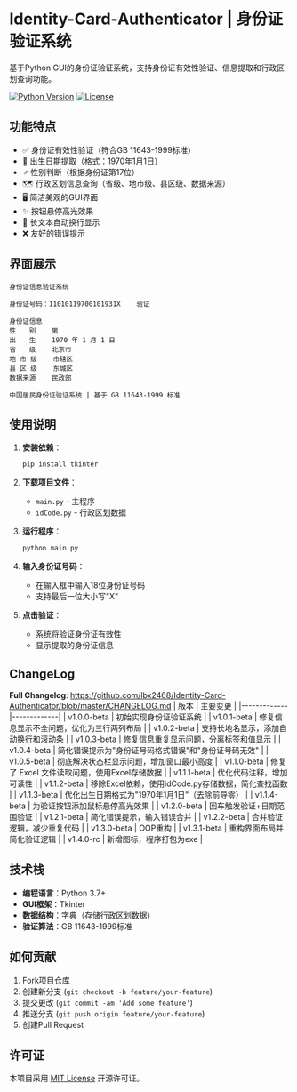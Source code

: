 # Identity-Card-Authenticator | 身份证验证系统
基于Python GUI的身份证验证系统，支持身份证有效性验证、信息提取和行政区划查询功能。

[![Python Version](https://img.shields.io/badge/python-3.7%2B-blue.svg)](https://www.python.org/downloads/)
[![License](https://img.shields.io/badge/license-MIT-green.svg)](LICENSE)

## 功能特点

- ✅ 身份证有效性验证（符合GB 11643-1999标准）
- 📅 出生日期提取（格式：1970年1月1日）
- ♂️ 性别判断（根据身份证第17位）
- 🗺️ 行政区划信息查询（省级、地市级、县区级、数据来源）
- 🖥️ 简洁美观的GUI界面
- ✨ 按钮悬停高光效果
- 📏 长文本自动换行显示
- ❌ 友好的错误提示

## 界面展示

```
身份证信息验证系统

身份证号码：11010119700101931X    验证

身份证信息
性　　别    男
出　　生    1970 年 1 月 1 日
省　　级    北京市
地 市 级    市辖区
县 区 级    东城区
数据来源    民政部

中国居民身份证验证系统 | 基于 GB 11643-1999 标准
```

## 使用说明

1. **安装依赖**：
   ```bash
   pip install tkinter
   ```

2. **下载项目文件**：
   - `main.py` - 主程序
   - `idCode.py` - 行政区划数据

3. **运行程序**：
   ```bash
   python main.py
   ```

4. **输入身份证号码**：
   - 在输入框中输入18位身份证号码
   - 支持最后一位大小写"X"

5. **点击验证**：
   - 系统将验证身份证有效性
   - 显示提取的身份证信息

## ChangeLog

**Full Changelog**: https://github.com/lbx2468/Identity-Card-Authenticator/blob/master/CHANGELOG.md
| 版本 | 主要变更 |
|-------------|-------------|
| v1.0.0-beta | 初始实现身份证验证系统 |
| v1.0.1-beta | 修复信息显示不全问题，优化为三行两列布局 |
| v1.0.2-beta | 支持长地名显示，添加自动换行和滚动条 |
| v1.0.3-beta | 修复信息重复显示问题，分离标签和值显示 |
| v1.0.4-beta | 简化错误提示为"身份证号码格式错误"和"身份证号码无效" |
| v1.0.5-beta | 彻底解决状态栏显示问题，增加窗口最小高度 |
| v1.1.0-beta | 修复了 Excel 文件读取问题，使用Excel存储数据 |
| v1.1.1-beta | 优化代码注释，增加可读性 |
| v1.1.2-beta | 移除Excel依赖，使用idCode.py存储数据，简化查找函数 |
| v1.1.3-beta | 优化出生日期格式为"1970年1月1日"（去除前导零） |
| v1.1.4-beta | 为验证按钮添加鼠标悬停高光效果 |
| v1.2.0-beta | 回车触发验证+日期范围验证 |
| v1.2.1-beta | 简化错误提示，输入错误合并 |
| v1.2.2-beta | 合并验证逻辑，减少重复代码 |
| v1.3.0-beta | OOP重构 |
| v1.3.1-beta | 重构界面布局并简化验证逻辑 |
| v1.4.0-rc   | 新增图标，程序打包为exe |

## 技术栈

- **编程语言**：Python 3.7+
- **GUI框架**：Tkinter
- **数据结构**：字典（存储行政区划数据）
- **验证算法**：GB 11643-1999标准

## 如何贡献

1.  Fork项目仓库
2.  创建新分支 (`git checkout -b feature/your-feature`)
3.  提交更改 (`git commit -am 'Add some feature'`)
4.  推送分支 (`git push origin feature/your-feature`)
5.  创建Pull Request

## 许可证

本项目采用 [MIT License](LICENSE) 开源许可证。
